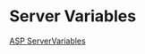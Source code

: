 # Server Variables


[ASP ServerVariables](https://www.w3schools.com/asp/coll_servervariables.asp)


